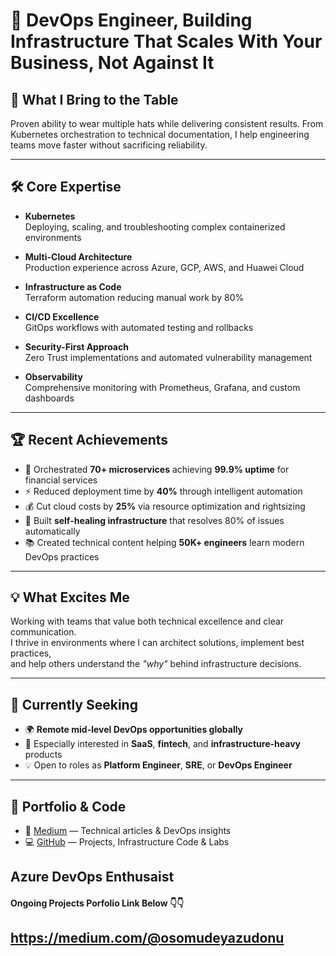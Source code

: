 # 🚀 DevOps Engineer, Building Infrastructure That Scales With Your Business, Not Against It

## 👋 What I Bring to the Table
Proven ability to wear multiple hats while delivering consistent results. From Kubernetes orchestration to technical documentation, I help engineering teams move faster without sacrificing reliability.

---

## 🛠️ Core Expertise

- **Kubernetes**  
  Deploying, scaling, and troubleshooting complex containerized environments

- **Multi-Cloud Architecture**  
  Production experience across Azure, GCP, AWS, and Huawei Cloud

- **Infrastructure as Code**  
  Terraform automation reducing manual work by 80%

- **CI/CD Excellence**  
  GitOps workflows with automated testing and rollbacks

- **Security-First Approach**  
  Zero Trust implementations and automated vulnerability management

- **Observability**  
  Comprehensive monitoring with Prometheus, Grafana, and custom dashboards

---

## 🏆 Recent Achievements

- 🎯 Orchestrated **70+ microservices** achieving **99.9% uptime** for financial services  
- ⚡ Reduced deployment time by **40%** through intelligent automation  
- 💰 Cut cloud costs by **25%** via resource optimization and rightsizing  
- 🔧 Built **self-healing infrastructure** that resolves 80% of issues automatically  
- 📚 Created technical content helping **50K+ engineers** learn modern DevOps practices  

---

## 💡 What Excites Me

Working with teams that value both technical excellence and clear communication.  
I thrive in environments where I can architect solutions, implement best practices,  
and help others understand the _"why"_ behind infrastructure decisions.

---

## 🎯 Currently Seeking

- 🌍 **Remote mid-level DevOps opportunities globally**
- 🚀 Especially interested in **SaaS**, **fintech**, and **infrastructure-heavy** products
- 💡 Open to roles as **Platform Engineer**, **SRE**, or **DevOps Engineer**

---

## 🔗 Portfolio & Code

- 📘 [Medium](https://medium.com/@osomudeyazudonu) — Technical articles & DevOps insights  
- 💻 [GitHub](https://github.com/Osomudeya) — Projects, Infrastructure Code & Labs





## Azure DevOps Enthusaist


#### Ongoing Projects Porfolio Link Below 👇👇

## https://medium.com/@osomudeyazudonu
